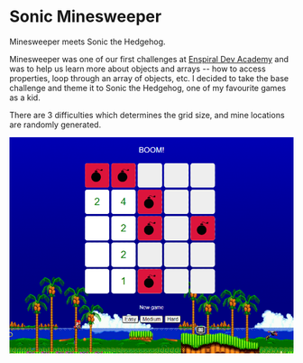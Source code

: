 # Sonic Minesweeper

Minesweeper meets Sonic the Hedgehog.

Minesweeper was one of our first challenges at [Enspiral Dev Academy](https://devacademy.co.nz/) and was to help us learn more about objects and arrays -- how to access properties, loop through an array of objects, etc. I decided to take the base challenge and theme it to Sonic the Hedgehog, one of my favourite games as a kid.

There are 3 difficulties which determines the grid size, and mine locations are randomly generated.

![sonic minesweeper](/readme/minesweeper.png "Sonic minesweeper")